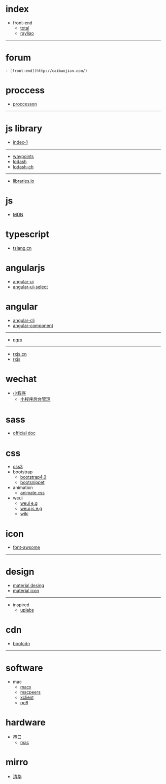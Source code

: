 # index
* front-end
    - [total](https://segmentfault.com/a/1190000009159834)
    - [rayliao](https://segmentfault.com/a/1190000003011977)

---------

# forum
    - [front-end](http://caibaojian.com/)

# proccess
* [proccesson](https://processon.com)

---------

# js library
* [index-1](http://www.jianshu.com/p/c95e400e43b6)

---------

* [waypoints](http://imakewebthings.com/waypoints/api/waypoint/)
* [lodash](https://lodash.com/docs#isEqual)
* [lodash-ch](http://www.css88.com/doc/lodash/#_clonevalue)

---------

* [libraries.io](https://libraries.io/)

# js 
* [MDN](https://developer.mozilla.org/zh-CN/docs/Web/JavaScript/Reference)

# typescript
* [tslang.cn](https://www.tslang.cn/docs/home.html)

# angularjs
* [angular-ui](http://angular-ui.github.io/bootstrap/#!#getting_started)
* [angular-ui-select](https://github.com/angular-ui/ui-select/wiki/Getting-Started)

# angular
* [angular-cli](https://github.com/angular/angular-cli/wiki)
* [angular-component](https://github.com/brillout/awesome-angular-components)

---------

* [ngrx](https://github.com/ngrx/platform)

---------

* [rxjs cn](http://cn.rx.js.org/manual/overview.html)
* [rxjs](http://reactivex.io/rxjs/)

# wechat
* [小程序](https://mp.weixin.qq.com/debug/wxadoc/dev/)
    * [小程序后台管理](https://mp.weixin.qq.com/)


# sass
* [official doc](http://sass.bootcss.com/docs/sass-reference/#placeholders)

# css
* [css3](http://www.runoob.com/cssref/css-reference.html)
* bootstrap
    * [bootstrap4.0](https://getbootstrap.com/docs/4.0/components/forms/#form-controls)
    * [bootsnippet](https://bootsnipp.com/)
* animation
    * [animate.css](https://daneden.github.io/animate.css/)
* weui
    * [weui e.g](https://weui.io)
    * [weui.js e.g](https://weui.io/weui.js/)
    * [wiki](https://github.com/Tencent/weui/wiki)

# icon
* [font-awsome](http://fontawesome.io/icons/)

---------

# design
* [material desing](https://material.io/guidelines/material-design/introduction.html#)
* [material icon](https://material.io/icons/)

---------

* inspired
    * [uplabs](https://www.uplabs.com/)

# cdn
* [bootcdn](http://www.bootcdn.cn/)

---------

# software
* mac
    * [macx](http://soft.macx.cn/)
    * [macpeers](https://www.macpeers.com/)
    * [xclient](http://xclient.info/)
    * [pc6](http://www.pc6.com/mach/rjkfgj/)


# hardware
* 串口
    * [mac](http://blog.csdn.net/u010285246/article/details/72354038)


# mirro
* [清华](https://mirrors.tuna.tsinghua.edu.cn/help)
